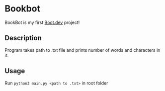 # Bookbot #

BookBot is my first [Boot.dev](https://www.boot.dev) project!

## Description ##

Program takes path to .txt file and prints number of words and characters in it.

## Usage ##

Run `python3 main.py <path to .txt>` in root folder